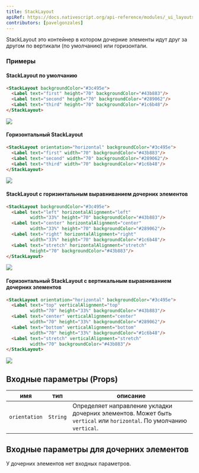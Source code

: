 ```yaml
---
title: StackLayout
apiRef: https://docs.nativescript.org/api-reference/modules/_ui_layouts_stack_layout_
contributors: [pavelgonzales]
---
```


StackLayout это контейнер в котором дочерние элементы идут друг за другом по вертикали (по умолчанию) или горизонтали.

### Примеры

#### StackLayout по умолчанию

```html
<StackLayout backgroundColor="#3c495e">
  <Label text="first" height="70" backgroundColor="#43b883"/>
  <Label text="second" height="70" backgroundColor="#289062"/>
  <Label text="third" height="70" backgroundColor="#1c6b48"/>
</StackLayout>
```
<img class="md:w-1/2 lg:w-1/3" src="https://art.nativescript-vue.org/layouts/stack_layout_vertical.svg" />

#### Горизонтальный StackLayout

```html
<StackLayout orientation="horizontal" backgroundColor="#3c495e">
  <Label text="first" width="70" backgroundColor="#43b883"/>
  <Label text="second" width="70" backgroundColor="#289062"/>
  <Label text="third" width="70" backgroundColor="#1c6b48"/>
</StackLayout>
```
<img class="md:w-1/2 lg:w-1/3" src="https://art.nativescript-vue.org/layouts/stack_layout_horizontal.svg" />

#### StackLayout с горизинтальным выравниванием дочерних элементов 

```html
<StackLayout backgroundColor="#3c495e">
  <Label text="left" horizontalAlignment="left"
         width="33%" height="70" backgroundColor="#43b883"/>
  <Label text="center" horizontalAlignment="center"
         width="33%" height="70" backgroundColor="#289062"/>
  <Label text="right" horizontalAlignment="right"
         width="33%" height="70" backgroundColor="#1c6b48"/>
  <Label text="stretch" horizontalAlignment="stretch"
         height="70" backgroundColor="#43b883"/>
</StackLayout>
```
<img class="md:w-1/2 lg:w-1/3" src="https://art.nativescript-vue.org/layouts/stack_layout_vertical_align_children.svg" />

#### Горизонтальный StackLayout с вертикальным выравниванием дочерних элементов

```html
<StackLayout orientation="horizontal" backgroundColor="#3c495e">
  <Label text="top" verticalAlignment="top"
         width="70" height="33%" backgroundColor="#43b883"/>
  <Label text="center" verticalAlignment="center"
         width="70" height="33%" backgroundColor="#289062"/>
  <Label text="bottom" verticalAlignment="bottom"
         width="70" height="33%" backgroundColor="#1c6b48"/>
  <Label text="stretch" verticalAlignment="stretch"
         width="70" backgroundColor="#43b883"/>
</StackLayout>
```
<img class="md:w-1/2 lg:w-1/3" src="https://art.nativescript-vue.org/layouts/stack_layout_horizontal_align_children.svg" />

## Входные параметры (Props)

| имя | тип | описание |
|------|------|-------------|
`orientation` | `String` | Определяет направление укладки дочерних элементов. Может быть `vertical` или `horizontal`. По умолчанию `vertical`.


## Входные параметры для дочерних элементов

У дочерних элементов нет входных параметров.
